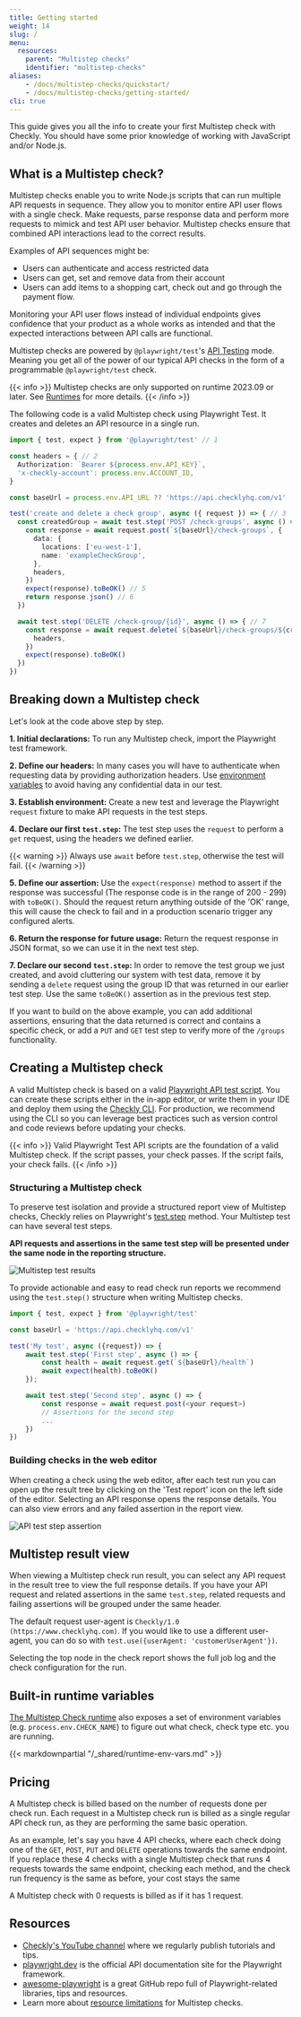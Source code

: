 ```yaml
---
title: Getting started
weight: 14
slug: /
menu:
  resources:
    parent: "Multistep checks"
    identifier: "multistep-checks"
aliases:
    - /docs/multistep-checks/quickstart/
    - /docs/multistep-checks/getting-started/
cli: true
---
```


This guide gives you all the info to create your first Multistep check with Checkly. You should have some prior
knowledge of working with JavaScript and/or Node.js.

## What is a Multistep check?

Multistep checks enable you to write Node.js scripts that can run multiple API requests in sequence. They allow you to monitor entire API user flows with a single check. Make requests, parse response data and perform more requests to mimick and test API user behavior. Multistep checks ensure that combined API interactions lead to the correct results.

Examples of API sequences might be:

* Users can authenticate and access restricted data
* Users can get, set and remove data from their account
* Users can add items to a shopping cart, check out and go through the payment flow.

Monitoring your API user flows instead of individual endpoints gives confidence that your product as a whole works as intended and that the expected interactions between API calls are functional.

Multistep checks are powered by `@playwright/test`'s [API Testing](https://playwright.dev/docs/api-testing) mode. Meaning you get all of the power of our typical API checks in the form of a programmable `@playwright/test` check.

{{< info >}}
Multistep checks are only supported on runtime 2023.09 or later. See [Runtimes](/docs/runtimes) for more details.
{{< /info >}}

The following code is a valid Multistep check using Playwright Test. It creates and deletes an API resource in a single run.

```ts
import { test, expect } from '@playwright/test' // 1

const headers = { // 2
  Authorization: `Bearer ${process.env.API_KEY}`,
  'x-checkly-account': process.env.ACCOUNT_ID,
}

const baseUrl = process.env.API_URL ?? 'https://api.checklyhq.com/v1'

test('create and delete a check group', async ({ request }) => { // 3
  const createdGroup = await test.step('POST /check-groups', async () => { // 4
    const response = await request.post(`${baseUrl}/check-groups`, {
      data: {
        locations: ['eu-west-1'],
        name: 'exampleCheckGroup',
      },
      headers,
    })
    expect(response).toBeOK() // 5
    return response.json() // 6
  })

  await test.step('DELETE /check-group/{id}', async () => { // 7
    const response = await request.delete(`${baseUrl}/check-groups/${createdGroup.id}`, {
      headers,
    })
    expect(response).toBeOK()
  })
})
```

## Breaking down a Multistep check

Let's look at the code above step by step.

**1. Initial declarations:** To run any Multistep check, import the Playwright test framework.

**2. Define our headers:** In many cases you will have to authenticate when requesting data by providing authorization headers. Use [environment variables](/docs/browser-checks/variables/) to avoid having any confidential data in our test.

**3. Establish environment:** Create a new test and leverage the Playwright `request` fixture to make API requests in the test steps.

**4. Declare our first `test.step`:** The test step uses the `request` to perform a `get` request, using the headers we defined earlier.

{{< warning >}}
Always use `await` before `test.step`, otherwise the test will fail.
{{< /warning >}}

**5. Define our assertion:** Use the `expect(response)` method to assert if the response was successful (The response code is in the range of 200 - 299) with `toBeOK()`. Should the request return anything outside of the 'OK' range, this will cause the check to fail and in a production scenario trigger any configured alerts.

**6. Return the response for future usage:** Return the request response in JSON format, so we can use it in the next test step.

**7. Declare our second `test.step`:** In order to remove the test group we just created, and avoid cluttering our system with test data, remove it by sending a `delete` request using the group ID that was returned in our earlier test step. Use the same `toBeOK()` assertion as in the previous test step.

If you want to build on the above example, you can add additional assertions, ensuring that the data returned is correct and contains a specific check, or add a `PUT` and `GET` test step to verify more of the `/groups` functionality.

## Creating a Multistep check

A valid Multistep check is based on a valid [Playwright API test script](https://playwright.dev/docs/api-testing). You can create these scripts either in the in-app editor, or write them in your IDE and deploy them using the [Checkly CLI](https://www.checklyhq.com/docs/cli/). For production, we recommend using the CLI so you can leverage best practices such as version control and code reviews before updating your checks.

{{< info >}}
Valid Playwright Test API scripts are the foundation of a valid Multistep check. If the script passes, your check passes.
If the script fails, your check fails.
{{< /info >}}

### Structuring a Multistep check

To preserve test isolation and provide a structured report view of Multistep checks, Checkly relies on Playwright's [test.step](https://playwright.dev/docs/api/class-test#test-step) method. Your Multistep test can have several test steps.

**API requests and assertions in the same test step will be presented under the same node in the reporting structure.**

![Multistep test results](/docs/images/multistep-api-checks/test-results.jpg)

To provide actionable and easy to read check run reports we recommend using the `test.step()` structure when writing Multistep checks.

```ts
import { test, expect } from '@playwright/test'

const baseUrl = 'https://api.checklyhq.com/v1'

test('My test', async ({request}) => {
    await test.step('First step', async () => {
        const health = await request.get(`${baseUrl}/health`)
        await expect(health).toBeOK()
    });

    await test.step('Second step', async () => {
        const response = await request.post(<your request>)
        // Assertions for the second step
        ...
    })
})
```

### Building checks in the web editor

When creating a check using the web editor, after each test run you can open up the result tree by clicking on the 'Test report' icon on the left side of the editor. Selecting an API response opens the response details. You can also view errors and any failed assertion in the report view.

![API test step assertion](/docs/images/multistep-api-checks/test-step-assertion.jpg)

## Multistep result view

When viewing a Multistep check run result, you can select any API request in the result tree to view the full response details. If you have your API request and related assertions in the same `test.step`, related requests and failing assertions will be grouped under the same header.

The default request user-agent is `Checkly/1.0 (https://www.checklyhq.com)`.
If you would like to use a different user-agent, you can do so with `test.use({userAgent: 'customerUserAgent'})`.

Selecting the top node in the check report shows the full job log and the check configuration for the run.

## Built-in runtime variables

[The Multistep Check runtime](/docs/runtimes/) also exposes a set of environment variables (e.g. `process.env.CHECK_NAME`)
to figure out what check, check type etc. you are running.

{{< markdownpartial "/_shared/runtime-env-vars.md" >}}


## Pricing

A Multistep check is billed based on the number of requests done per check run. Each request in a Multistep check run is billed as a single regular API check run, as they are performing the same basic operation.

As an example, let's say you have 4 API checks, where each check doing one of the `GET`, `POST`, `PUT` and `DELETE` operations towards the same endpoint. If you replace these 4 checks with a single Multistep check that runs 4 requests towards the same endpoint, checking each method, and the check run frequency is the same as before, your cost stays the same

A Multistep check with 0 requests is billed as if it has 1 request.

## Resources

- [Checkly's YouTube channel](https://www.youtube.com/@ChecklyHQ) where we regularly publish tutorials and tips.
- [playwright.dev](https://playwright.dev/) is the official API documentation site for the Playwright framework.
- [awesome-playwright](https://github.com/mxschmitt/awesome-playwright) is a great GitHub repo full of
Playwright-related libraries, tips and resources.
- Learn more about [resource limitations](/docs/runtimes/specs/#resource-limitations) for Multistep checks.
